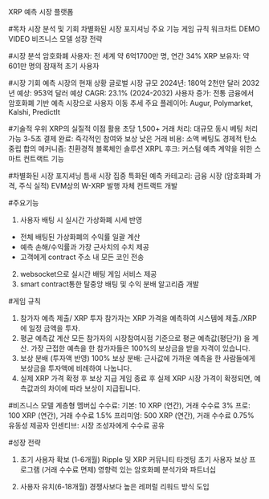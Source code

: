 XRP 예측 시장 플랫폼

#목차
 시장 분석 및 기회
 차별화된 시장 포지셔닝
 주요 기능
 게임 규칙
 워크차트
 DEMO VIDEO
 비즈니스 모델
 성장 전략


#시장 분석
 암호화폐 사용자: 전 세계 약 6억1700만 명, 연간 34%
 XRP 보유자: 약 601만 명의 잠재적 초기 사용자

#시장 기회
 예측 시장의 현재 상황
  글로벌 시장 규모
  2024년: 180억 2천만 달러
  2032년 예상: 953억 달러
 예상 CAGR: 23.1% (2024-2032)
 사용자 증가: 전통 금융에서 암호화폐 기반 예측 시장으로 사용자 이동 추세
 주요 플레이어: Augur, Polymarket, Kalshi, PredictIt

#기술적 우위
XRP의 실질적 이점 활용
 초당 1,500+ 거래 처리: 대규모 동시 베팅 처리 가능
 3-5초 결제 완료: 즉각적인 참여와 보상
 낮은 거래 비용: 소액 베팅도 경제적
 탄소 중립 합의 메커니즘: 친환경적 블록체인 솔루션
 XRPL 후크: 커스텀 예측 계약을 위한 스마트 컨트랙트 기능

#차별화된 시장 포지셔닝
틈새 시장 집중
특화된 예측 카테고리: 
 금융 시장 (암호화폐 가격, 주식 실적)
 EVM상의 W-XRP 발행
 자체 컨트랙트 개발

#주요기능
 1. 사용자 배팅 시 실시간 가상화폐 시세 반영
   - 전체 배팅된 가상화폐의 수익률 일괄 계산
   - 예측 손해/수익률과 가장 근사치의 수치 제공
   - 고객에게 contract 주소 내 모든 코인 전송
 2. websocket으로 실시간 배팅 게임 서비스 제공
 3. smart contract통한 탈중앙 배팅 및 수익 분배 알고리즘 개발


#게임 규칙
1. 참가자 예측 제출/ XRP 투자
 참가자는 XRP 가격을 예측하여 시스템에 제출./XRP에 일정 금액을 투자.
2. 평균 예측값 계산
 모든 참가자의 시장참여시점 기준으로 평균 예측값(평단가) 을 계산.
가장 근접한 예측을 한 참가자들은 100%의 보상금을 받을 자격이 있습니다.
4. 보상 분배 (투자액 반영)
 100% 보상 분배: 근사값에 가까운 예측을 한 사람들에게 보상금을 투자액에 비례하여 나눕니다.
5. 실제 XRP 가격 확정 후 보상 지급
 게임 종료 후 실제 XRP 시장 가격이 확정되면, 예측값과의 차이에 따라 보상이 지급됩니다.

#비즈니스 모델
계층형 멤버십 수수료: 
 기본: 10 XRP (연간), 거래 수수료 3%
 프로: 100 XRP (연간), 거래 수수료 1.5%
 프리미엄: 500 XRP (연간), 거래 수수료 0.75%
유동성 제공자 인센티브: 시장 조성자에게 수수료 공유

#성장 전략
1. 초기 사용자 확보 (1-6개월)
Ripple 및 XRP 커뮤니티 타겟팅
초기 사용자 보상 프로그램 (거래 수수료 면제)
영향력 있는 암호화폐 분석가와 파트너십

2. 사용자 유치(6-18개월)
경쟁사보다 높은 레퍼럴 리워드 방식 도입
